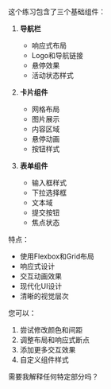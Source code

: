 这个练习包含了三个基础组件：

1. **导航栏**
   - 响应式布局
   - Logo和导航链接
   - 悬停效果
   - 活动状态样式

2. **卡片组件**
   - 网格布局
   - 图片展示
   - 内容区域
   - 悬停动画
   - 按钮样式

3. **表单组件**
   - 输入框样式
   - 下拉选择框
   - 文本域
   - 提交按钮
   - 焦点状态

特点：
- 使用Flexbox和Grid布局
- 响应式设计
- 交互动画效果
- 现代化UI设计
- 清晰的视觉层次

您可以：
1. 尝试修改颜色和间距
2. 调整布局和响应式断点
3. 添加更多交互效果
4. 自定义组件样式

需要我解释任何特定部分吗？
